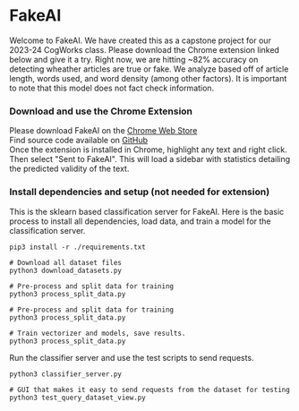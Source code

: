 # FakeAI

Welcome to FakeAI. We have created this as a capstone project for our
2023-24 CogWorks class. Please download the Chrome extension linked
below and give it a try. Right now, we are hitting ~82% accuracy on detecting
wheather articles are true or fake. We analyze based off of article length, words used, 
and word density (among other factors). It is important to note that this model
does not fact check information.

### Download and use the Chrome Extension
Please download FakeAI on the [Chrome Web Store](https://chromewebstore.google.com/detail/fakeai/ppgglflfncmmpmcoecnmfoecfdookflm)
<br>Find source code available on [GitHub](https://github.com/CoderElectronics/fakeai-chrome)
<br>Once the extension is installed in Chrome, highlight any text and right click. Then select "Sent to FakeAI". This will load a sidebar with statistics detailing the predicted validity of the text.

### Install dependencies and setup (not needed for extension)
This is the sklearn based classification server for FakeAI.
Here is the basic process to install all dependencies, load data, and train a model for the classification server.

    pip3 install -r ./requirements.txt

    # Download all dataset files
    python3 download_datasets.py

    # Pre-process and split data for training
    python3 process_split_data.py

    # Pre-process and split data for training
    python3 process_split_data.py

    # Train vectorizer and models, save results.
    python3 process_split_data.py

Run the classifier server and use the test scripts to send requests.

    python3 classifier_server.py

    # GUI that makes it easy to send requests from the dataset for testing
    python3 test_query_dataset_view.py
